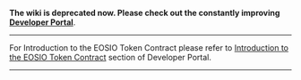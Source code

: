 **The wiki is deprecated now. Please check out the constantly improving [Developer Portal](http://developers.eos.io)**.

----

For Introduction to the EOSIO Token Contract please refer to [Introduction to the EOSIO Token Contract](https://developers.eos.io/eosio-cpp/docs/token-tutorial) section of Developer Portal.

----
